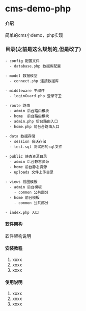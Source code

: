 # cms-demo-php

#### 介绍
简单的cms小demo，php实现

### 目录(之前是这么规划的,但是改了)
```
- config 配置文件
  - database.php 数据库配置

- model 数据模型
  - connect.php 连接数据库

- middleware 中间件
  - loginGuard.php 登录守卫

- route 路由
  - admin 后台路由模块
  - home  前台路由模块
  - admin.php 后台路由入口
  - home.php 前台台路由入口

- data 数据存储
  - session 会话存储
  - test.sql 测试用的sql文件

- public 静态资源目录
  - admin 后台静态资源
  - home 前台静态资源
  - uploads 文件上传目录

- views 视图模板
  - admin 后台模板
    - common 公共部分
  - home 前台模板
    - common 公共部分

- index.php 入口
```



#### 软件架构
软件架构说明


#### 安装教程

1.  xxxx
2.  xxxx
3.  xxxx

#### 使用说明

1.  xxxx
2.  xxxx
3.  xxxx

